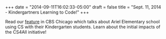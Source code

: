 +++
date = "2014-09-11T16:02:33-05:00"
draft = false
title = "Sept. 11, 2014 - Kindergartners Learning to Code!"
+++

Read our [feature](http://chicago.cbslocal.com/2014/09/11/cps-kindergartners-learning-to-write-code-for-first-time-ever/) in CBS Chicago which talks about Ariel Elementary school using CS with their Kindergarten students. Learn about the initial impacts of the CS4All initiative!